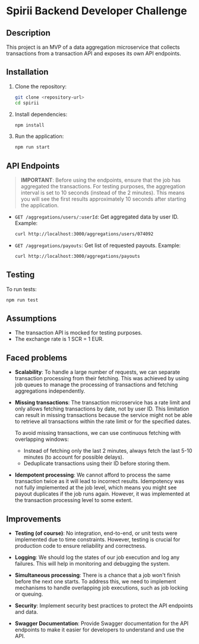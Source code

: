# Spirii Backend Developer Challenge

## Description

This project is an MVP of a data aggregation microservice that collects transactions from a transaction API and exposes its own API endpoints.

## Installation

1. Clone the repository:

   ```bash
   git clone <repository-url>
   cd spirii
   ```

2. Install dependencies:

   ```bash
   npm install
   ```

3. Run the application:
   ```bash
   npm run start
   ```

## API Endpoints

> **IMPORTANT**: Before using the endpoints, ensure that the job has aggregated the transactions. For testing purposes, the aggregation interval is set to 10 seconds (instead of the 2 minutes). This means you will see the first results approximately 10 seconds after starting the application.

- `GET /aggregations/users/:userId`: Get aggregated data by user ID.
  Example:

  ```bash
  curl http://localhost:3000/aggregations/users/074092
  ```

- `GET /aggregations/payouts`: Get list of requested payouts.
  Example:
  ```bash
  curl http://localhost:3000/aggregations/payouts
  ```

## Testing

To run tests:

```bash
npm run test
```

## Assumptions

- The transaction API is mocked for testing purposes.
- The exchange rate is 1 SCR = 1 EUR.

## Faced problems

- **Scalability**:
  To handle a large number of requests, we can separate transaction processing from their fetching. This was achieved by using job queues to manage the processing of transactions and fetching aggregations independently.

- **Missing transactions**:
  The transaction microservice has a rate limit and only allows fetching transactions by date, not by user ID. This limitation can result in missing transactions because the service might not be able to retrieve all transactions within the rate limit or for the specified dates.

  To avoid missing transactions, we can use continuous fetching with overlapping windows:

  - Instead of fetching only the last 2 minutes, always fetch the last 5-10 minutes (to account for possible delays).
  - Deduplicate transactions using their ID before storing them.

- **Idempotent processing**:
  We cannot afford to process the same transaction twice as it will lead to incorrect results. Idempotency was not fully implemented at the job level, which means you might see payout duplicates if the job runs again. However, it was implemented at the transaction processing level to some extent.

## Improvements

- **Testing (of course)**:
  No integration, end-to-end, or unit tests were implemented due to time constraints. However, testing is crucial for production code to ensure reliability and correctness.

- **Logging**:
  We should log the states of our job execution and log any failures. This will help in monitoring and debugging the system.

- **Simultaneous processing**:
  There is a chance that a job won't finish before the next one starts. To address this, we need to implement mechanisms to handle overlapping job executions, such as job locking or queuing.

- **Security**:
  Implement security best practices to protect the API endpoints and data.

- **Swagger Documentation**:
  Provide Swagger documentation for the API endpoints to make it easier for developers to understand and use the API.
